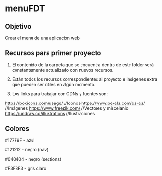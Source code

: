 # menuFDT

## Objetivo

Crear el menu de una aplicacion web
## Recursos para primer proyecto


1. El contenido de la carpeta que se encuentra dentro de este folder será constantemente actualizado con nuevos recursos. 

2. Están todos los recursos correspondientes al proyecto e imágenes extra que pueden ser útiles en algún momento.

3. Los links para trabajar con CDNs y fuentes son:

https://boxicons.com/usage/ 	//Iconos
https://www.pexels.com/es-es/	//Imágenes
https://www.freepik.com/	//Vectores y miscelanio
https://undraw.co/illustrations	//Ilustraciones


## Colores

#177F9F - azul

#121212 - negro (nav)

#040404 - negro (sections)

#F3F3F3 - gris claro
